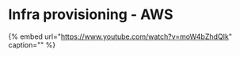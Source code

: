 # Infra provisioning - AWS

{% embed url="https://www.youtube.com/watch?v=moW4bZhdQIk" caption="" %}

